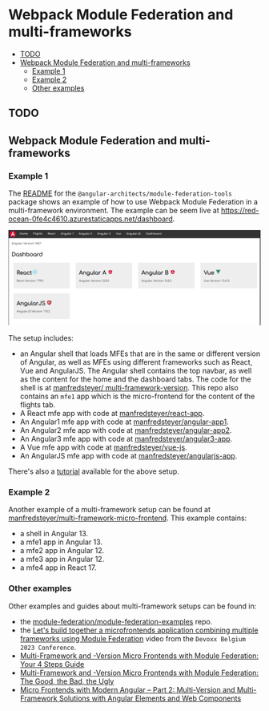 # Webpack Module Federation and multi-frameworks

- [TODO](#todo)
- [Webpack Module Federation and multi-frameworks](#webpack-module-federation-and-multi-frameworks-1)
  - [Example 1](#example-1)
  - [Example 2](#example-2)
  - [Other examples](#other-examples)

## TODO

## Webpack Module Federation and multi-frameworks

### Example 1

The [README](https://www.npmjs.com/package/@angular-architects/module-federation-tools) for the `@angular-architects/module-federation-tools` package shows an example of how to use Webpack Module Federation in a multi-framework environment. The example can be seem live at https://red-ocean-0fe4c4610.azurestaticapps.net/dashboard.

![Module federation with multi-frameworks](static-assets/module-federation-multi-frameworks.png)

The setup includes:
- an Angular shell that loads MFEs that are in the same or different version of Angular, as well as MFEs using different frameworks such as React, Vue and AngularJS. The Angular shell contains the top navbar, as well as the content for the home and the dashboard tabs. The code for the shell is at [manfredsteyer/
multi-framework-version](https://github.com/manfredsteyer/multi-framework-version). This repo also contains an `mfe1` app which is the micro-frontend for the content of the flights tab.
- A React mfe app with code at [manfredsteyer/react-app](https://github.com/manfredsteyer/react-app).
- An Angular1 mfe app with code at [manfredsteyer/angular-app1](https://github.com/manfredsteyer/angular-app1).
- An Angular2 mfe app with code at [manfredsteyer/angular-app2](https://github.com/manfredsteyer/angular-app2).
- An Angular3 mfe app with code at [manfredsteyer/angular3-app](https://github.com/manfredsteyer/angular3-app).
- A Vue mfe app with code at [manfredsteyer/vue-js](https://github.com/manfredsteyer/vue-js).
- An AngularJS mfe app with code at [manfredsteyer/angularjs-app](https://github.com/manfredsteyer/angularjs-app).

There's also a [tutorial](https://github.com/angular-architects/module-federation-plugin/blob/main/libs/mf-tools/tutorial/index.md) available for the above setup.

### Example 2

Another example of a multi-framework setup can be found at [manfredsteyer/multi-framework-micro-frontend](https://github.com/manfredsteyer/multi-framework-micro-frontend). This example contains:
- a shell in Angular 13.
- a mfe1 app in Angular 13.
- a mfe2 app in Angular 12.
- a mfe3 app in Angular 12.
- a mfe4 app in React 17.

### Other examples

Other examples and guides about multi-framework setups can be found in:

- the [module-federation/module-federation-examples](https://github.com/module-federation/module-federation-examples) repo.
- the [Let's build together a microfrontends application combining multiple frameworks using Module Federation](https://www.youtube.com/watch?v=libbOCJH6pc) video from the `Devoxx Belgium 2023 Conference`.
- [Multi-Framework and -Version Micro Frontends with Module Federation: Your 4 Steps Guide](https://www.angulararchitects.io/en/blog/multi-framework-and-version-micro-frontends-with-module-federation-your-4-steps-guide/)
- [Multi-Framework and -Version Micro Frontends with Module Federation: The Good, the Bad, the Ugly](https://www.angulararchitects.io/en/blog/multi-framework-and-version-micro-frontends-with-module-federation-the-good-the-bad-the-ugly/)
- [Micro Frontends with Modern Angular – Part 2: Multi-Version and Multi-Framework Solutions with Angular Elements and Web Components](https://www.angulararchitects.io/en/blog/micro-frontends-with-modern-angular-part-2-multi-version-and-multi-framework-solutions-with-angular-elements-and-web-components/)
